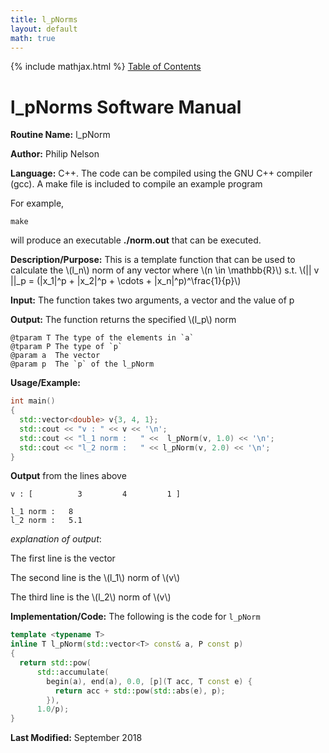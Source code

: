 ```yaml
---
title: l_pNorms
layout: default
math: true
---
```

{% include mathjax.html %}
<a href="https://philipnelson5.github.io/math4610/SoftwareManual"> Table of Contents </a>
# l_pNorms Software Manual

**Routine Name:** l_pNorm

**Author:** Philip Nelson

**Language:** C++. The code can be compiled using the GNU C++ compiler (gcc). A make file is included to compile an example program

For example,

```
make
```

will produce an executable **./norm.out** that can be executed.

**Description/Purpose:** This is a template function that can be used to calculate the \\(l_n\\) norm of any vector where \\(n \in \mathbb{R}\\) s.t. \\(\|\| v \|\|_p = (\|x_1\|^p + \|x_2\|^p + \cdots + \|x_n\|^p)^\frac{1}{p}\\)

**Input:** The function takes two arguments, a vector and the value of p

**Output:** The function returns the specified \\(l_p\\) norm

```
@tparam T The type of the elements in `a`
@tparam P The type of `p`
@param a  The vector
@param p  The `p` of the l_pNorm
```

**Usage/Example:**

``` c++
int main()
{
  std::vector<double> v{3, 4, 1};
  std::cout << "v : " << v << '\n';
  std::cout << "l_1 norm :   " <<  l_pNorm(v, 1.0) << '\n';
  std::cout << "l_2 norm :   " << l_pNorm(v, 2.0) << '\n';
}
```

**Output** from the lines above
```
v : [          3         4         1 ]

l_1 norm :   8
l_2 norm :   5.1
```

_explanation of output_:

The first line is the vector

The second line is the \\(l_1\\) norm of \\(v\\)

The third line is the \\(l_2\\) norm of  \\(v\\)

**Implementation/Code:** The following is the code for `l_pNorm`

``` c++
template <typename T>
inline T l_pNorm(std::vector<T> const& a, P const p)
{
  return std::pow(
      std::accumulate(
        begin(a), end(a), 0.0, [p](T acc, T const e) {
          return acc + std::pow(std::abs(e), p);
        }),
      1.0/p);
}
```

**Last Modified:** September 2018
